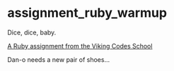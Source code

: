 assignment_ruby_warmup
======================

Dice, dice, baby.

[A Ruby assignment from the Viking Codes School](http://www.vikingcodeschool.com)

Dan-o needs a new pair of shoes...